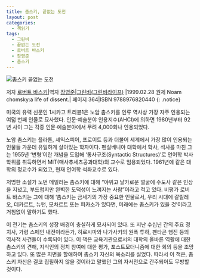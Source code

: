 ```yaml
---
title: 촘스키, 끝없는 도전
layout: post
categories:
  - 책읽기
tags:
  - 그린비
  - 끝없는 도전
  - 로버트 바스키
  - 장영준
  - 촘스키
---
```

![촘스키 끝없는 도전][1]

저자 [로버트 바스키][2]|역자 [장영준][3]|[그린비(그린비라이프)][4] |1999.02.28
원제 Noam chomsky:a life of dissent.| 페이지 364|ISBN 9788976820440
{: .notice}

미국의 유력 신문인 1시카고 트리뷴1은 노암 촘스키를 인류 역사상 가장 자주 인용되는 여덟 번째 인물로 묘사했다. 인문·예술분야 인용지수(AHCI)에 의하면 1980년부터 92년 사이 그는 각종 인문·예술분야에서 무려 4,000회나 인용되었다.

노암 촘스키는 플라톤, 셰익스피어, 프로이트 등과 더불어 세계에서 가장 많이 인용되는 인물들 가운데 유일하게 살아있는 학자이다. 펜실베니아 대학에서 학사, 석사를 마친 그는 1955년 ‘변형’이란 개념을 도입해 ‘통사구조(Syntactic Structures)’로 언어학 박사학위를 취득하면서 MIT(매사추세츠공과대학)의 교수로 임용되었다. 1961년에 같은 대학의 정교수가 되었고, 현재 언어학 석좌교수로 있다.

저명한 소설가 노먼 메일러는 촘스키에 대해 “야위고 날카로운 얼굴에 수도사 같은 인상을 지녔고, 부드럽지만 완벽한 도덕성이 느껴지는 사람”이라고 적고 있다. 비평가 로버트 바스키는 그에 대해 ‘촘스키는 금세기의 가장 중요한 인물로서, 우리 시대에 갈릴레오, 데카르트, 뉴턴, 모차르트 또는 피카소가 있다면, 미래에는 촘스키가 있을 것’이라고 거침없이 말하기도 했다.

이 전기는 촘스키의 성장 배경이 충실하게 묘사되어 있다. 또 지난 수십년 간의 주요 정치사, 가령 스페인 내전이라든가, 히로시마와 나가사키의 원폭 투하, 펜타곤 행진 등의 역사적 사건들이 수록되어 있다. 이 책은 교육기관으로서의 대학의 올바른 역활에 대한 촘스키의 견해, 지식인의 정치 참여에 대한 평가, 포스트모더니즘에 대한 회의 등을 조망하고 있다. 또 많은 지면을 할애하여 촘스키 자신의 목소리를 실었다. 따라서 이 책은, 촘스키 자신은 결코 집필하지 않을 것이라고 말했던 그의 자서전으로 간주되어도 무방할 것이다.


 [1]: http://book.daum-img.net/R155x225/KOR9788976820440?moddttm=20140610071209
 [2]: http://book.naver.com/search/search.nhn?query=%EB%A1%9C%EB%B2%84%ED%8A%B8+%EB%B0%94%EC%8A%A4%ED%82%A4&frameFilterType=1&frameFilterValue=25673
 [3]: http://book.naver.com/search/search.nhn?query=%EC%9E%A5%EC%98%81%EC%A4%80&frameFilterType=1&frameFilterValue=8459
 [4]: http://book.naver.com/search/search.nhn?filterType=7&query=%EA%B7%B8%EB%A6%B0%EB%B9%84%28%EA%B7%B8%EB%A6%B0%EB%B9%84%EB%9D%BC%EC%9D%B4%ED%94%84%29